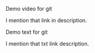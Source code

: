 Demo video for git 

I mention that link in description.


Demo text for git

I mention that txt link description.
